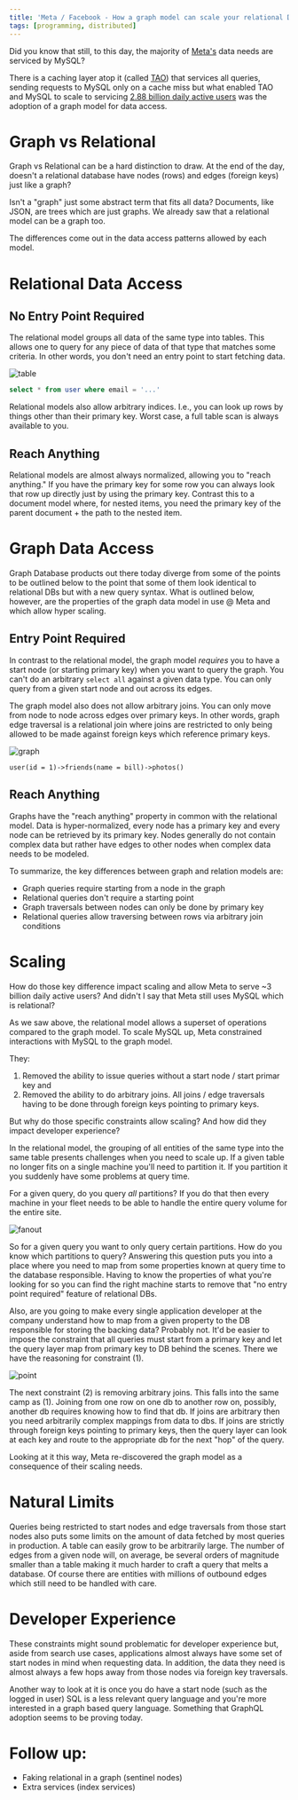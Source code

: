 ```yaml
---
title: 'Meta / Facebook - How a graph model can scale your relational DBs'
tags: [programming, distributed]
---
```


Did you know that still, to this day, the majority of [Meta's](https://www.facebook.com/) data needs are serviced by MySQL?

There is a caching layer atop it (called [TAO](https://engineering.fb.com/2013/06/25/core-data/tao-the-power-of-the-graph/)) that services all queries, sending requests to MySQL only on a cache miss but what enabled TAO and MySQL to scale to servicing [2.88 billion daily active users](https://www.statista.com/statistics/1092227/facebook-product-dau) was the adoption of a graph model for data access.

# Graph vs Relational

Graph vs Relational can be a hard distinction to draw. At the end of the day, doesn't a relational database have nodes (rows) and edges (foreign keys) just like a graph?

Isn't a "graph" just some abstract term that fits all data? Documents, like JSON, are trees which are just graphs. We already saw that a relational model can be a graph too.

The differences come out in the data access patterns allowed by each model.

# Relational Data Access

## No Entry Point Required

The relational model groups all data of the same type into tables. This allows one to query for any piece of data of that type that matches some criteria. In other words, you don't need an entry point to start fetching data.

![table](./blog-assets/meta-sql-graph/table.png)

```sql
select * from user where email = '...'
```

Relational models also allow arbitrary indices. I.e., you can look up rows by things other than their primary key. Worst case, a full table scan is always available to you.

## Reach Anything

Relational models are almost always normalized, allowing you to "reach anything." If you have the primary key for some row you can always look that row up directly just by using the primary key. Contrast this to a document model where, for nested items, you need the primary key of the parent document + the path to the nested item.

# Graph Data Access

Graph Database products out there today diverge from some of the points to be outlined below to the point that some of them look identical to relational DBs but with a new query syntax. What is outlined below, however, are the properties of the graph data model in use @ Meta and which allow hyper scaling.

## Entry Point Required

In contrast to the relational model, the graph model _requires_ you to have a start node (or starting primary key) when you want to query the graph. You can't do an arbitrary `select all` against a given data type. You can only query from a given start node and out across its edges.

The graph model also does not allow arbitrary joins. You can only move from node to node across edges over primary keys. In other words, graph edge traversal is a relational join where joins are restricted to only being allowed to be made against foreign keys which reference primary keys.

![graph](./blog-assets/meta-sql-graph/graph.png)

```
user(id = 1)->friends(name = bill)->photos()
```

## Reach Anything

Graphs have the "reach anything" property in common with the relational model. Data is hyper-normalized, every node has a primary key and every node can be retrieved by its primary key. Nodes generally do not contain complex data but rather have edges to other nodes when complex data needs to be modeled.

To summarize, the key differences between graph and relation models are:

- Graph queries require starting from a node in the graph
- Relational queries don't require a starting point
- Graph traversals between nodes can only be done by primary key
- Relational queries allow traversing between rows via arbitrary join conditions

# Scaling

How do those key difference impact scaling and allow Meta to serve ~3 billion daily active users? And didn't I say that Meta still uses MySQL which is relational?

As we saw above, the relational model allows a superset of operations compared to the graph model. To scale MySQL up, Meta constrained interactions with MySQL to the graph model.

They:

1. Removed the ability to issue queries without a start node / start primar key and
2. Removed the ability to do arbitrary joins. All joins / edge traversals having to be done through foreign keys pointing to primary keys.

But why do those specific constraints allow scaling? And how did they impact developer experience?

In the relational model, the grouping of all entities of the same type into the same table presents challenges when you need to scale up. If a given table no longer fits on a single machine you'll need to partition it. If you partition it you suddenly have some problems at query time.

For a given query, do you query _all_ partitions? If you do that then every machine in your fleet needs to be able to handle the entire query volume for the entire site.

![fanout](./blog-assets/meta-sql-graph/fanout.png)

So for a given query you want to only query certain partitions. How do you know which partitions to query? Answering this question puts you into a place where you need to map from some properties known at query time to the database responsible. Having to know the properties of what you're looking for so you can find the right machine starts to remove that "no entry point required" feature of relational DBs.

Also, are you going to make every single application developer at the company understand how to map from a given property to the DB responsible for storing the backing data? Probably not. It'd be easier to impose the constraint that all queries must start from a primary key and let the query layer map from primary key to DB behind the scenes. There we have the reasoning for constraint (1).

![point](./blog-assets/meta-sql-graph/point.png)

The next constraint (2) is removing arbitrary joins. This falls into the same camp as (1). Joining from one row on one db to another row on, possibly, another db requires knowing how to find that db. If joins are arbitrary then you need arbitrarily complex mappings from data to dbs. If joins are strictly through foreign keys pointing to primary keys, then the query layer can look at each key and route to the appropriate db for the next "hop" of the query.

Looking at it this way, Meta re-discovered the graph model as a consequence of their scaling needs.

# Natural Limits

Queries being restricted to start nodes and edge traversals from those start nodes also puts some limits on the amount of data fetched by most queries in production. A table can easily grow to be arbitrarily large. The number of edges from a given node will, on average, be several orders of magnitude smaller than a table making it much harder to craft a query that melts a database. Of course there are entities with millions of outbound edges which still need to be handled with care.

# Developer Experience

These constraints might sound problematic for developer experience but, aside from search use cases, applications almost always have some set of start nodes in mind when requesting data. In addition, the data they need is almost always a few hops away from those nodes via foreign key traversals.

Another way to look at it is once you do have a start node (such as the logged in user) SQL is a less relevant query language and you're more interested in a graph based query language. Something that GraphQL adoption seems to be proving today.

# Follow up:

- Faking relational in a graph (sentinel nodes)
- Extra services (index services)
